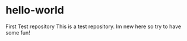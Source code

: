 # hello-world
First Test repository
This is a test repository.
Im new here so try to have some fun!
